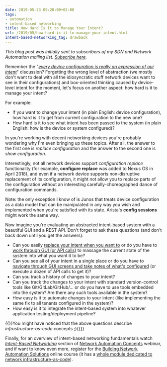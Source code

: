 ```yaml
---
date: 2019-05-23 09:20:00+02:00
tags:
- automation
- intent-based networking
title: How Hard Is It to Manage Your Intent?
url: /2019/05/how-hard-is-it-to-manage-your-intent.html
intent-based-networking_tag: drawback
---
```

*This blog post was initially sent to subscribers of my SDN and Network Automation mailing list. *[*Subscribe here*](http://www.ipspace.net/Subscribe/Five_SDN_Tips)*.*

Remember the "[*every device configuration is really an expression of our intent*](/2018/06/what-is-intent-based-networking.html)" discussion? Forgetting the wrong level of abstraction (we mostly don't want to deal with all the idiosyncratic stuff network devices want to see in their configurations) and box-oriented thinking caused by device-level intent for the moment, let's focus on another aspect: how hard is it to manage your intent?
<!--more-->
For example:

-   If you want to change your intent (in plain English: device configuration), how hard is it to get from current configuration to the new one?
-   How hard is it to see what intent has been passed to the system (in plain English: how is the device or system configured)?

In you're working with decent networking devices you're probably wondering why I'm even bringing up these topics. After all, the answer to the first one is *replace configuration* and the answer to the second one is *show configuration*.

Interestingly, not all network devices support *configuration replace* functionality (for example, **configure replace** was added to Nexus OS in April 2018), and even if a network device supports non-disruptive replacement of its configuration, it might not allow you to replace parts of the configuration without an interesting carefully-choreographed dance of configuration commands.

Note: the only exception I know of is Junos that treats device configuration as a data model that can be manipulated in any way you wish and implemented when you're satisfied with its state. Arista's **config sessions** might work the same way.

Now imagine you're evaluating an abstracted intent-based system with a beautiful GUI and a REST API. Don't forget to ask these questions (and don't back down until you get the answers):

-   Can you easily [replace your intent when you want to](/2018/04/dont-get-obsessed-with-rest-api.html) or do you have to [work through GUI (or API calls)](/2018/05/layers-of-single-pane-of-glass.html) to massage the current state of the system into what you want it to be?
-   Can you see all of your intent in a single place or do you have to [navigate through GUI screens and take notes of what's configured](/2018/06/automation-win-document-cisco-aci.html) (or execute a dozen of API calls to get it)?
-   Can you track a history of changes to your intent?
-   Can you track the changes to your intent with standard version-control tools like Git/GitLab/GitHub/... or do you have to use tools embedded into the system? Are there any such tools available in the system?
-   How easy is it to automate changes to your intent (like implementing the same fix to all tenants configured in the system)?
-   How easy is it to integrate the intent-based system into whatever application testing/deployment pipeline?

{{<note info>}}You might have noticed that the above questions describe *infrastructure-as-code* concepts ;){{</note>}}

Finally, for an overview of intent-based networking fundamentals watch [*Intent-Based Networking*](https://my.ipspace.net/bin/list?id=AutConcepts#INTENT) section of [Network Automation Concepts](https://www.ipspace.net/Network_Automation_Concepts) webinar, and if want to know even more, register for the [Building Network Automation Solutions](http://www.ipspace.net/Building_Network_Automation_Solutions) online course (it has a [whole module dedicated to network infrastructure-as-code](https://my.ipspace.net/bin/list?id=NetAutSol&module=7)).
